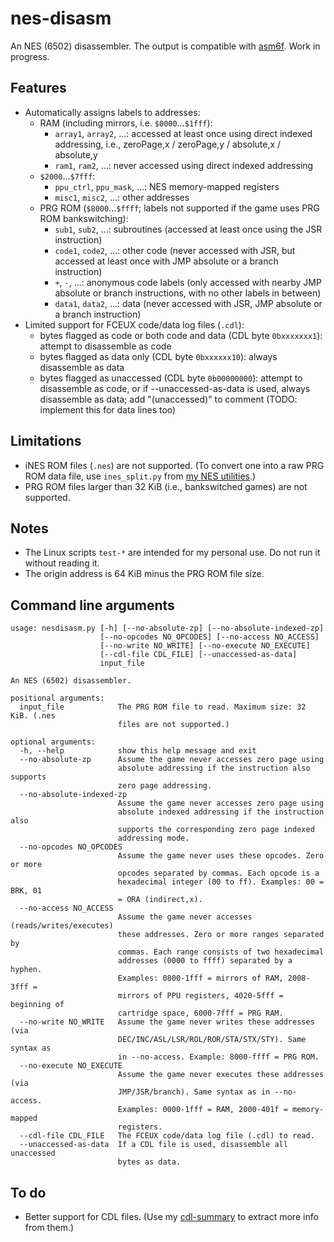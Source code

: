 # nes-disasm
An NES (6502) disassembler. The output is compatible with [asm6f](https://github.com/freem/asm6f). Work in progress.

## Features
* Automatically assigns labels to addresses:
  * RAM (including mirrors, i.e. `$0000`&hellip;`$1fff`):
    * `array1`, `array2`, &hellip;: accessed at least once using direct indexed addressing, i.e., zeroPage,x / zeroPage,y / absolute,x / absolute,y
    * `ram1`, `ram2`, &hellip;: never accessed using direct indexed addressing
  * `$2000`&hellip;`$7fff`:
    * `ppu_ctrl`, `ppu_mask`, &hellip;: NES memory-mapped registers
    * `misc1`, `misc2`, &hellip;: other addresses
  * PRG ROM (`$8000`&hellip;`$ffff`; labels not supported if the game uses PRG ROM bankswitching):
    * `sub1`, `sub2`, &hellip;: subroutines (accessed at least once using the JSR instruction)
    * `code1`, `code2`, &hellip;: other code (never accessed with JSR, but accessed at least once with JMP absolute or a branch instruction)
    * `+`, `-`, &hellip;: anonymous code labels (only accessed with nearby JMP absolute or branch instructions, with no other labels in between)
    * `data1`, `data2`, &hellip;: data (never accessed with JSR, JMP absolute or a branch instruction)
* Limited support for FCEUX code/data log files (`.cdl`):
  * bytes flagged as code or both code and data (CDL byte `0bxxxxxxx1`): attempt to disassemble as code
  * bytes flagged as data only (CDL byte `0bxxxxxx10`): always disassemble as data
  * bytes flagged as unaccessed (CDL byte `0b00000000`): attempt to disassemble as code, or if --unaccessed-as-data is used, always disassemble as data; add "(unaccessed)" to comment (TODO: implement this for data lines too)

## Limitations
* iNES ROM files (`.nes`) are not supported. (To convert one into a raw PRG ROM data file, use `ines_split.py` from [my NES utilities](https://github.com/qalle2/nes-util).)
* PRG ROM files larger than 32 KiB (i.e., bankswitched games) are not supported.

## Notes
* The Linux scripts `test-*` are intended for my personal use. Do not run it without reading it.
* The origin address is 64 KiB minus the PRG ROM file size.

## Command line arguments
```
usage: nesdisasm.py [-h] [--no-absolute-zp] [--no-absolute-indexed-zp]
                    [--no-opcodes NO_OPCODES] [--no-access NO_ACCESS]
                    [--no-write NO_WRITE] [--no-execute NO_EXECUTE]
                    [--cdl-file CDL_FILE] [--unaccessed-as-data]
                    input_file

An NES (6502) disassembler.

positional arguments:
  input_file            The PRG ROM file to read. Maximum size: 32 KiB. (.nes
                        files are not supported.)

optional arguments:
  -h, --help            show this help message and exit
  --no-absolute-zp      Assume the game never accesses zero page using
                        absolute addressing if the instruction also supports
                        zero page addressing.
  --no-absolute-indexed-zp
                        Assume the game never accesses zero page using
                        absolute indexed addressing if the instruction also
                        supports the corresponding zero page indexed
                        addressing mode.
  --no-opcodes NO_OPCODES
                        Assume the game never uses these opcodes. Zero or more
                        opcodes separated by commas. Each opcode is a
                        hexadecimal integer (00 to ff). Examples: 00 = BRK, 01
                        = ORA (indirect,x).
  --no-access NO_ACCESS
                        Assume the game never accesses (reads/writes/executes)
                        these addresses. Zero or more ranges separated by
                        commas. Each range consists of two hexadecimal
                        addresses (0000 to ffff) separated by a hyphen.
                        Examples: 0800-1fff = mirrors of RAM, 2008-3fff =
                        mirrors of PPU registers, 4020-5fff = beginning of
                        cartridge space, 6000-7fff = PRG RAM.
  --no-write NO_WRITE   Assume the game never writes these addresses (via
                        DEC/INC/ASL/LSR/ROL/ROR/STA/STX/STY). Same syntax as
                        in --no-access. Example: 8000-ffff = PRG ROM.
  --no-execute NO_EXECUTE
                        Assume the game never executes these addresses (via
                        JMP/JSR/branch). Same syntax as in --no-access.
                        Examples: 0000-1fff = RAM, 2000-401f = memory-mapped
                        registers.
  --cdl-file CDL_FILE   The FCEUX code/data log file (.cdl) to read.
  --unaccessed-as-data  If a CDL file is used, disassemble all unaccessed
                        bytes as data.
```

## To do
* Better support for CDL files. (Use my [cdl-summary](https://github.com/qalle2/cdl-summary) to extract more info from them.)

